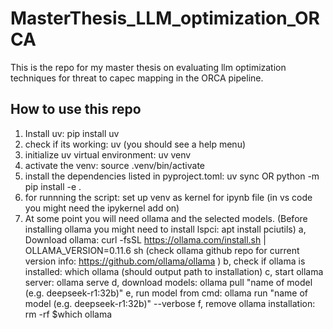 # MasterThesis_LLM_optimization_ORCA
This is the repo for my master thesis on evaluating llm optimization techniques for threat to capec mapping in the ORCA pipeline.


## How to use this repo
1. Install uv: pip install uv
2. check if its working: uv (you should see a help menu)
3. initialize uv virtual environment: uv venv
4. activate the venv: source .venv/bin/activate
5. install the dependencies listed in pyproject.toml: uv sync OR python -m pip install -e .
6. for runnning the script: set up venv as kernel for ipynb file (in vs code you might need the ipykernel add on)
7. At some point you will need ollama and the selected models. (Before installing ollama you might need to install lspci: apt install pciutils)
    a, Download ollama: curl -fsSL https://ollama.com/install.sh | OLLAMA_VERSION=0.11.6 sh (check ollama github repo for current version info: https://github.com/ollama/ollama )
    b, check if ollama is installed: which ollama (should output path to installation)
    c, start ollama server: ollama serve
    d, download models: ollama pull "name of model (e.g. deepseek-r1:32b)"
    e, run model from cmd: ollama run "name of model (e.g. deepseek-r1:32b)" --verbose
    f, remove ollama installation: rm -rf $which ollama
